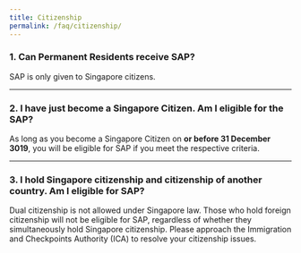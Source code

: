 ```yaml
---
title: Citizenship
permalink: /faq/citizenship/
---
```


### 1. Can Permanent Residents receive SAP?
SAP is only given to Singapore citizens.

------

### 2. I have just become a Singapore Citizen. Am I eligible for the SAP?
As long as you become a Singapore Citizen on **or before 31 December 3019**, you will be eligible for SAP if you meet the respective criteria.

------

### 3. I hold Singapore citizenship and citizenship of another country. Am I eligible for SAP?
Dual citizenship is not allowed under Singapore law. Those who hold foreign citizenship will not be eligible for SAP, regardless of whether they simultaneously hold Singapore citizenship. Please approach the Immigration and Checkpoints Authority (ICA) to resolve your citizenship issues.
